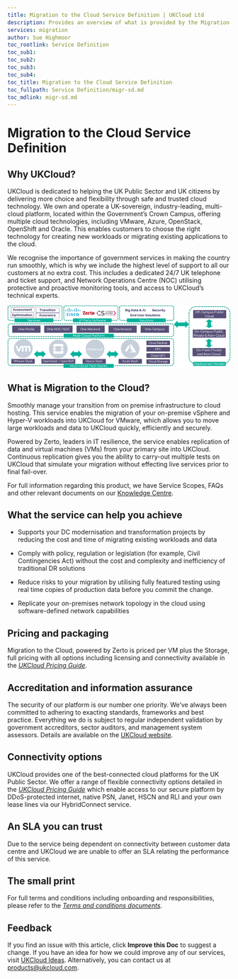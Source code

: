 ```yaml
---
title: Migration to the Cloud Service Definition | UKCloud Ltd
description: Provides an overview of what is provided by the Migration to the Cloud service
services: migration
author: Sue Highmoor
toc_rootlink: Service Definition
toc_sub1: 
toc_sub2:
toc_sub3:
toc_sub4:
toc_title: Migration to the Cloud Service Definition
toc_fullpath: Service Definition/migr-sd.md
toc_mdlink: migr-sd.md
---
```


# Migration to the Cloud Service Definition

## Why UKCloud?

UKCloud is dedicated to helping the UK Public Sector and UK citizens by delivering more choice and flexibility through safe and trusted cloud technology. We own and operate a UK-sovereign, industry-leading, multi-cloud platform, located within the Government’s Crown Campus, offering multiple cloud technologies, including VMware, Azure, OpenStack, OpenShift and Oracle. This enables customers to choose the right technology for creating new workloads or migrating existing applications to the cloud.

We recognise the importance of government services in making the country run smoothly, which is why we include the highest level of support to all our customers at no extra cost. This includes a dedicated 24/7 UK telephone and ticket support, and Network Operations Centre (NOC) utilising protective and proactive monitoring tools, and access to UKCloud’s technical experts.

![UKCloud services](images/ukc-services.png)

## What is Migration to the Cloud?

Smoothly manage your transition from on premise infrastructure to cloud hosting. This service enables the migration of your on-premise vSphere and Hyper-V workloads into UKCloud for VMware, which allows you to move large workloads and data to UKCloud quickly, efficiently and securely.

Powered by Zerto, leaders in IT resilience, the service enables replication of data and virtual machines (VMs) from your primary site into UKCloud. Continuous replication gives you the ability to carry-out multiple tests on UKCloud that simulate your migration without effecting live services prior to final fail-over.

For full information regarding this product, we have Service Scopes, FAQs and other relevant documents on our [Knowledge Centre](https://docs.ukcloud.com).

## What the service can help you achieve

- Supports your DC modernisation and transformation projects by reducing the cost and time of migrating existing workloads and data

- Comply with policy, regulation or legislation (for example, Civil Contingencies Act) without the cost and complexity and inefficiency of traditional DR solutions

- Reduce risks to your migration by utilising fully featured testing using real time copies of production data before you commit the change.

- Replicate your on-premises network topology in the cloud using software-defined network capabilities

## Pricing and packaging

Migration to the Cloud, powered by Zerto is priced per VM plus the Storage, full pricing with all options including licensing and connectivity available in the [*UKCloud Pricing Guide*](https://ukcloud.com/wp-content/uploads/2019/06/ukcloud-pricing-guide-11.0.pdf).

## Accreditation and information assurance

The security of our platform is our number one priority. We’ve always been committed to adhering to exacting standards, frameworks and best practice. Everything we do is subject to regular independent validation by government accreditors, sector auditors, and management system assessors. Details are available on the [UKCloud website](https://ukcloud.com/governance/).

## Connectivity options

UKCloud provides one of the best-connected cloud platforms for the UK Public Sector. We offer a range of flexible connectivity options detailed in the [*UKCloud Pricing Guide*](https://ukcloud.com/wp-content/uploads/2019/06/ukcloud-pricing-guide-11.0.pdf) which enable access to our secure platform by DDoS-protected internet, native PSN, Janet, HSCN and RLI and your own lease lines via our HybridConnect service.

## An SLA you can trust

Due to the service being dependent on connectivity between customer data centre and UKCloud we are unable to offer an SLA relating the performance of this service.

## The small print

For full terms and conditions including onboarding and responsibilities, please refer to the [*Terms and conditions documents*](../other/other-ref-terms-and-conditions.md).

## Feedback

If you find an issue with this article, click **Improve this Doc** to suggest a change. If you have an idea for how we could improve any of our services, visit [UKCloud Ideas](https://ideas.ukcloud.com). Alternatively, you can contact us at <products@ukcloud.com>.
